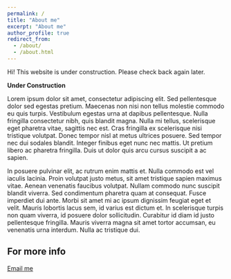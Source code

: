 ```yaml
---
permalink: /
title: "About me"
excerpt: "About me"
author_profile: true
redirect_from: 
  - /about/
  - /about.html
---
```


Hi! This website is under construction. Please check back again later.

**Under Construction**


Lorem ipsum dolor sit amet, consectetur adipiscing elit. Sed pellentesque dolor sed egestas pretium. Maecenas non nisi non tellus molestie commodo eu quis turpis. Vestibulum egestas urna at dapibus pellentesque. Nulla fringilla consectetur nibh, quis blandit magna. Nulla mi tellus, scelerisque eget pharetra vitae, sagittis nec est. Cras fringilla ex scelerisque nisi tristique volutpat. Donec tempor nisl at metus ultrices posuere. Sed tempor nec dui sodales blandit. Integer finibus eget nunc nec mattis. Ut pretium libero ac pharetra fringilla. Duis ut dolor quis arcu cursus suscipit a ac sapien.

In posuere pulvinar elit, ac rutrum enim mattis et. Nulla commodo est vel iaculis lacinia. Proin volutpat justo metus, sit amet tristique sapien maximus vitae. Aenean venenatis faucibus volutpat. Nullam commodo nunc suscipit blandit viverra. Sed condimentum pharetra quam at consequat. Fusce imperdiet dui ante. Morbi sit amet mi ac ipsum dignissim feugiat eget et velit. Mauris lobortis lacus sem, id varius est dictum et. In scelerisque turpis non quam viverra, id posuere dolor sollicitudin. Curabitur id diam id justo pellentesque fringilla. Mauris viverra magna sit amet tortor accumsan, eu venenatis urna interdum. Nulla ac tristique dui.

For more info
------
[Email me](mailto:chiragagarwal2511@gmail.com)
